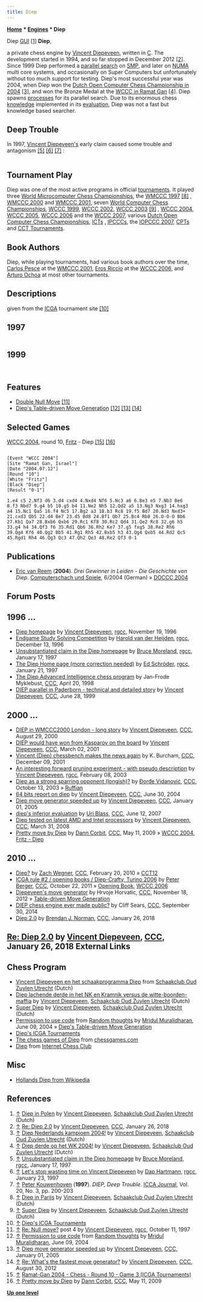 ```yaml
---
title: Diep
---
```

**[Home](Home "Home") * [Engines](Engines "Engines") * Diep**

[](http://oudzuylenutrecht.nl/opppc-2007/) Diep [GUI](GUI "GUI") <a id="cite-note-1" href="#cite-ref-1">[1]</a>
**Diep**,

a private chess engine by [Vincent Diepeveen](Vincent_Diepeveen "Vincent Diepeveen"), written in [C](C "C"). The development started in 1994, and so far stopped in December 2012 <a id="cite-note-2" href="#cite-ref-2">[2]</a>. Since 1999 Diep performed a [parallel search](Parallel_Search "Parallel Search") on [SMP](SMP "SMP"), and later on [NUMA](NUMA "NUMA") multi core systems, and occasionally on Super Computers but unfortunately without too much support for testing. Diep's most successful year was 2004, when Diep won the [Dutch Open Computer Chess Championship in 2004](DOCCC_2004 "DOCCC 2004") <a id="cite-note-3" href="#cite-ref-3">[3]</a>, and won the Bronze Medal at the [WCCC in Ramat Gan](WCCC_2004 "WCCC 2004") <a id="cite-note-4" href="#cite-ref-4">[4]</a>. Diep spawns [processes](Process "Process") for its parallel search. Due to its enormous chess [knowledge](Knowledge "Knowledge") implemented in its [evaluation](Evaluation "Evaluation"), Diep was not a fast but knowledge based searcher.

## Deep Trouble

In 1997, [Vincent Diepeveen's](Vincent_Diepeveen "Vincent Diepeveen") early claim caused some trouble and antagonism <a id="cite-note-5" href="#cite-ref-5">[5]</a> <a id="cite-note-6" href="#cite-ref-6">[6]</a> <a id="cite-note-7" href="#cite-ref-7">[7]</a> :

```C++Diep is without doubt the strongest chess analysis program in the world at infinite level (few hours a move). The longer you allow it to analyse the better the move it will produce, something which is uncommon for most other chessprograms, caused by the enormeous chessknowledge in Diep, which is at the time still considerably growing every month (and decreasing the Diep searchspeed). 

```

## Tournament Play

Diep was one of the most active programs in official [tournaments](Tournaments_and_Matches "Tournaments and Matches"). It played three [World Microcomputer Chess Championships](World_Microcomputer_Chess_Championship "World Microcomputer Chess Championship"), the [WMCCC 1997](WMCCC_1997 "WMCCC 1997") <a id="cite-note-8" href="#cite-ref-8">[8]</a> , [WMCCC 2000](WMCCC_2000 "WMCCC 2000") and [WMCCC 2001](WMCCC_2001 "WMCCC 2001"), seven [World Computer Chess Championships](World_Computer_Chess_Championship "World Computer Chess Championship"), [WCCC 1999](WCCC_1999 "WCCC 1999"), [WCCC 2002](WCCC_2002 "WCCC 2002"), [WCCC 2003](WCCC_2003 "WCCC 2003") <a id="cite-note-9" href="#cite-ref-9">[9]</a> , [WCCC 2004](WCCC_2004 "WCCC 2004"), [WCCC 2005](WCCC_2005 "WCCC 2005"), [WCCC 2006](WCCC_2006 "WCCC 2006") and the [WCCC 2007](WCCC_2007 "WCCC 2007"), various [Dutch Open Computer Chess Championships](Dutch_Open_Computer_Chess_Championship "Dutch Open Computer Chess Championship"), [ICTs](International_CSVN_Tournament "International CSVN Tournament") , [IPCCCs](IPCCC "IPCCC"), the [IOPCCC 2007](IOPCCC_2007 "IOPCCC 2007"), [CPTs](The_Chess_Programmers_Tournament "The Chess Programmers Tournament") and [CCT Tournaments](CCT_Tournaments "CCT Tournaments").

## Book Authors

Diep, while playing tournaments, had various book authors over the time, [Carlos Pesce](Carlos_Pesce "Carlos Pesce") at the [WMCCC 2001](WMCCC_2001 "WMCCC 2001"), [Eros Riccio](Eros_Riccio "Eros Riccio") at the [WCCC 2006](WCCC_2006 "WCCC 2006"), and [Arturo Ochoa](Arturo_Ochoa "Arturo Ochoa") at most other tournaments.

## Descriptions

given from the [ICGA](ICGA "ICGA") tournament site <a id="cite-note-10" href="#cite-ref-10">[10]</a>

## 1997

```C++Diep is a classical chess playing program with this exception that I try to incorporate as much chess knowledge as possible. This is hard work, but in the end I hope it will give Diep a lot. 

```

## 1999

```C++Started winter 1994 with DIEP. But now i'm busy with this experimental parallel program, it's called DIEP. Still using the same huge evaluation, from which as far as i know it's the most extensive chess [evaluation](Evaluation "Evaluation") that any chessprogram contains (although mainly [middlegame](Middlegame "Middlegame")/[opening](Opening "Opening") heuristics).

```

```C++The search of DIEP is however very very [selective](Selectivity "Selectivity") currently. I plan to join [Paderborn](WCCC_1999 "WCCC 1999") with a complete new search. Not only parallel, but it's closer to [best first search](Best-First "Best-First") than the depth limited [alfabeta search](Alpha-Beta "Alpha-Beta"), although it's still using the [iteration](Iterative_Deepening "Iterative Deepening") to expand nodes. 

```

## Features

- [Double Null Move](Double_Null_Move "Double Null Move") <a id="cite-note-11" href="#cite-ref-11">[11]</a>
- [Diep's Table-driven Move Generation](Table-driven_Move_Generation#Diep "Table-driven Move Generation") <a id="cite-note-12" href="#cite-ref-12">[12]</a> <a id="cite-note-13" href="#cite-ref-13">[13]</a> <a id="cite-note-14" href="#cite-ref-14">[14]</a>

## Selected Games

[WCCC 2004](WCCC_2004 "WCCC 2004"), round 10, [Fritz](Fritz "Fritz") - Diep <a id="cite-note-15" href="#cite-ref-15">[15]</a> <a id="cite-note-16" href="#cite-ref-16">[16]</a>

```

[Event "WCCC 2004"]
[Site "Ramat Gan, Israel"]
[Date "2004.07.12"]
[Round "10"]
[White "Fritz"]
[Black "Diep"]
[Result "0-1"]

1.e4 c5 2.Nf3 d6 3.d4 cxd4 4.Nxd4 Nf6 5.Nc3 a6 6.Be3 e5 7.Nb3 Be6 
8.f3 Nbd7 9.g4 b5 10.g5 b4 11.Ne2 Nh5 12.Qd2 a5 13.Ng3 Nxg3 14.hxg3 
a4 15.Nc1 Qa5 16.f4 Nc5 17.Bg2 a3 18.b3 Rc8 19.f5 Bd7 20.Nd3 Nxd3+ 
21.cxd3 Qb5 22.d4 Be7 23.d5 Bd8 24.Bf1 Qb7 25.Bc4 Rb8 26.O-O-O Bb6 
27.Kb1 Qa7 28.Bxb6 Qxb6 29.Rc1 Kf8 30.Rc2 Qd4 31.Qe2 Rc8 32.g6 h5 
33.g4 h4 34.Qf3 f6 35.Rd1 Qb6 36.Rh2 Ke7 37.g5 fxg5 38.Re2 Rh6 
39.Qg4 Kf6 40.Qg2 Bb5 41.Rg1 Rh5 42.Bxb5 h3 43.Qg4 Qxb5 44.Rd2 Qc5 
45.Rgd1 Rh4 46.Qg3 Qc3 47.Qh2 Qe3 48.Re2 Qf3 0-1 

```

## Publications

- [Eric van Reem](Eric_van_Reem "Eric van Reem") (**2004**). *Drei Gewinner in Leiden - Die Geschichte von Diep*. [Computerschach und Spiele](Computerschach_und_Spiele "Computerschach und Spiele"), 6/2004 (German) » [DOCCC 2004](DOCCC_2004 "DOCCC 2004")

## Forum Posts

## 1996 ...

- [Diep homepage](http://groups.google.com/group/rec.games.chess.computer/browse_frm/thread/45a5e167338f5574/) by [Vincent Diepeveen](Vincent_Diepeveen "Vincent Diepeveen"), [rgcc](Computer_Chess_Forums "Computer Chess Forums"), November 19, 1996
- [Endgame Study Solving Competition](http://groups.google.com/group/rec.games.chess.computer/browse_frm/thread/5649587638e5cd4) by [Harold van der Heijden](Harold_van_der_Heijden "Harold van der Heijden"), [rgcc](Computer_Chess_Forums "Computer Chess Forums"), December 13, 1996
- [Unsubstantiated claim in the Diep homepage](http://groups.google.com/group/rec.games.chess.computer/browse_frm/thread/11e70ee3cec6c75f) by [Bruce Moreland](Bruce_Moreland "Bruce Moreland"), [rgcc](Computer_Chess_Forums "Computer Chess Forums"), January 17, 1997
- [The Diep Home page (more correction needed)](http://groups.google.com/group/rec.games.chess.computer/browse_frm/thread/d962cff95d967c3) by [Ed Schröder](Ed_Schroder "Ed Schroder"), [rgcc](Computer_Chess_Forums "Computer Chess Forums"), January 21, 1997
- [The Diep Advanced Intelligence chess program](https://www.stmintz.com/ccc/index.php?id=17262) by Jan-Frode Myklebust, [CCC](CCC "CCC"), April 20, 1998
- [DIEP parallel in Paderborn - technical and detailed story](https://www.stmintz.com/ccc/index.php?id=58505) by [Vincent Diepeveen](Vincent_Diepeveen "Vincent Diepeveen"), [CCC](CCC "CCC"), June 28, 1999

## 2000 ...

- [DIEP in WMCCC2000 London - long story](https://www.stmintz.com/ccc/index.php?id=127249) by [Vincent Diepeveen](Vincent_Diepeveen "Vincent Diepeveen"), [CCC](CCC "CCC"), August 29, 2000
- [DIEP would have won from Kasparov on the board](https://www.stmintz.com/ccc/index.php?id=156790) by [Vincent Diepeveen](Vincent_Diepeveen "Vincent Diepeveen"), [CCC](CCC "CCC"), March 02, 2001
- [Vincent (Diep) chessbench makes the news again](https://www.stmintz.com/ccc/index.php?id=201246) by K. Burcham, [CCC](CCC "CCC"), December 09, 2001
- [An interesting forward pruning experiment - with pseudo description](http://groups.google.com/group/rec.games.chess.computer/browse_frm/thread/88409a96de93cee8) by [Vincent Diepeveen](Vincent_Diepeveen "Vincent Diepeveen"), [rgcc](Computer_Chess_Forums "Computer Chess Forums"), February 08, 2003
- [Diep as a strong sparring opponent (longish)?](https://www.stmintz.com/ccc/index.php?id=320856) by [Đorđe Vidanović](%C4%90or%C4%91e_Vidanovi%C4%87 "Đorđe Vidanović"), [CCC](CCC "CCC"), October 13, 2003 » [Ruffian](Ruffian "Ruffian")
- [64 bits report on diep](https://www.stmintz.com/ccc/index.php?id=373233) by [Vincent Diepeveen](Vincent_Diepeveen "Vincent Diepeveen"), [CCC](CCC "CCC"), June 30, 2004
- [Diep move generator speeded up](https://www.stmintz.com/ccc/index.php?id=403656) by [Vincent Diepeveen](Vincent_Diepeveen "Vincent Diepeveen"), [CCC](CCC "CCC"), January 01, 2005
- [diep's inferior evaluation](http://www.talkchess.com/forum/viewtopic.php?t=14448) by [Uri Blass](Uri_Blass "Uri Blass"), [CCC](CCC "CCC"), June 12, 2007
- [Diep tested on latest AMD and Intel processors](http://www.talkchess.com/forum/viewtopic.php?t=20429) by [Vincent Diepeveen](Vincent_Diepeveen "Vincent Diepeveen"), [CCC](Computer_Chess_Forums "Computer Chess Forums"), March 31, 2008
- [Pretty move by Diep](http://www.talkchess.com/forum/viewtopic.php?t=27858) by [Dann Corbit](Dann_Corbit "Dann Corbit"), [CCC](CCC "CCC"), May 11, 2009 » [WCCC 2004, Fritz - Diep](Diep#Fritz "Diep")

## 2010 ...

- [Diep?](http://www.talkchess.com/forum/viewtopic.php?t=32788) by [Zach Wegner](Zach_Wegner "Zach Wegner"), [CCC](CCC "CCC"), February 20, 2010 » [CCT12](CCT12 "CCT12")
- [ICGA rule #2 / opening books / Diep-Crafty, Turino 2006](http://www.talkchess.com/forum/viewtopic.php?t=40853) by [Peter Berger](Peter_Berger "Peter Berger"), [CCC](CCC "CCC"), October 22, 2011 » [Opening Book](Opening_Book "Opening Book"), [WCCC 2006](WCCC_2006 "WCCC 2006")
- [Diepeveen's move generator](http://www.talkchess.com/forum/viewtopic.php?t=46056) by Hrvoje Horvatic, [CCC](CCC "CCC"), November 18, 2012 » [Table-driven Move Generation](Table-driven_Move_Generation "Table-driven Move Generation")
- [DIEP chess engine ever made public?](http://www.talkchess.com/forum/viewtopic.php?t=53887) by Cliff Sears, [CCC](CCC "CCC"), September 30, 2014
- [Diep 2.0](http://www.talkchess.com/forum/viewtopic.php?t=66417) by [Brendan J. Norman](index.php?title=Brendan_J._Norman&action=edit&redlink=1 "Brendan J. Norman (page does not exist)"), [CCC](CCC "CCC"), January 26, 2018

## [Re: Diep 2.0](http://www.talkchess.com/forum/viewtopic.php?t=66417&start=23) by [Vincent Diepeveen](Vincent_Diepeveen "Vincent Diepeveen"), [CCC](CCC "CCC"), January 26, 2018 External Links

## Chess Program

- [Vincent Diepeveen en het schaakprogramma Diep](http://oudzuylenutrecht.nl/utrecht/diep/) from [Schaakclub Oud Zuylen Utrecht](http://oudzuylenutrecht.nl/) (Dutch)
- [Diep lachende derde in het NK en Kramnik versus de witte-boorden-maffia](http://oudzuylenutrecht.nl/nk-2002/) by [Vincent Diepeveen](Vincent_Diepeveen "Vincent Diepeveen"), [Schaakclub Oud Zuylen Utrecht](http://oudzuylenutrecht.nl/) (Dutch)
- [Super Diep](http://oudzuylenutrecht.nl/wk-2003/) by [Vincent Diepeveen](Vincent_Diepeveen "Vincent Diepeveen"), [Schaakclub Oud Zuylen Utrecht](http://oudzuylenutrecht.nl/) (Dutch)
- [Permission to use code](http://mridulm.blogspot.de/2004/06/permission-to-use-code-have-to-put-up.html) from [Random thoughts](http://mridulm.blogspot.de/) by [Mridul Muralidharan](Mridul_Muralidharan "Mridul Muralidharan"), June 09, 2004 » [Diep's Table-driven Move Generation](Table-driven_Move_Generation#Diep "Table-driven Move Generation")
- [Diep's ICGA Tournaments](https://www.game-ai-forum.org/icga-tournaments/program.php?id=26)
- [The chess games of Diep](http://www.chessgames.com/perl/chessplayer?pid=85687) from [chessgames.com](http://www.chessgames.com/index.html)
- [Diep](http://www.chessclub.com/finger/DIEP) from [Internet Chess Club](index.php?title=Internet_Chess_Club&action=edit&redlink=1 "Internet Chess Club (page does not exist)")

## Misc

- [Hollands Diep from Wikipedia](https://en.wikipedia.org/wiki/Hollands_Diep)

## References

1. <a id="cite-ref-1" href="#cite-note-1">↑</a> [Diep in Polen](http://oudzuylenutrecht.nl/opppc-2007/) by [Vincent Diepeveen](Vincent_Diepeveen "Vincent Diepeveen"), [Schaakclub Oud Zuylen Utrecht](http://oudzuylenutrecht.nl/) (Dutch)
1. <a id="cite-ref-2" href="#cite-note-2">↑</a> [Re: Diep 2.0](http://www.talkchess.com/forum/viewtopic.php?t=66417&start=23) by [Vincent Diepeveen](Vincent_Diepeveen "Vincent Diepeveen"), [CCC](CCC "CCC"), January 26, 2018
1. <a id="cite-ref-3" href="#cite-note-3">↑</a> [Diep Nederlands kampioen 2004!](http://oudzuylenutrecht.nl/diep-nederlands-kampioen-2004/) by [Vincent Diepeveen](Vincent_Diepeveen "Vincent Diepeveen"), [Schaakclub Oud Zuylen Utrecht](http://oudzuylenutrecht.nl/) (Dutch)
1. <a id="cite-ref-4" href="#cite-note-4">↑</a> [Diep derde op het WK 2004!](http://oudzuylenutrecht.nl/wk-2004/) by [Vincent Diepeveen](Vincent_Diepeveen "Vincent Diepeveen"), [Schaakclub Oud Zuylen Utrecht](http://oudzuylenutrecht.nl/) (Dutch)
1. <a id="cite-ref-5" href="#cite-note-5">↑</a> [Unsubstantiated claim in the Diep homepage](http://groups.google.com/group/rec.games.chess.computer/browse_frm/thread/11e70ee3cec6c75f) by [Bruce Moreland](Bruce_Moreland "Bruce Moreland"), [rgcc](Computer_Chess_Forums "Computer Chess Forums"), January 17, 1997
1. <a id="cite-ref-6" href="#cite-note-6">↑</a> [Let's stop wasting time on Vincent Diepeveen](http://groups.google.com/group/rec.games.chess.computer/browse_frm/thread/a20a25fbec56fd82) by [Dap Hartmann](Dap_Hartmann "Dap Hartmann"), [rgcc](Computer_Chess_Forums "Computer Chess Forums"), January 23, 1997
1. <a id="cite-ref-7" href="#cite-note-7">↑</a> [Peter Kouwenhoven](Peter_Kouwenhoven "Peter Kouwenhoven") (**1997**). *DIEP, Deep Trouble*. [ICCA Journal](ICGA_Journal "ICGA Journal"), Vol. 20, No. 3, pp. 200-203
1. <a id="cite-ref-8" href="#cite-note-8">↑</a> [Diep in Parijs](http://oudzuylenutrecht.nl/wk-1997/) by [Vincent Diepeveen](Vincent_Diepeveen "Vincent Diepeveen"), [Schaakclub Oud Zuylen Utrecht](http://oudzuylenutrecht.nl/) (Dutch)
1. <a id="cite-ref-9" href="#cite-note-9">↑</a> [Super Diep](http://oudzuylenutrecht.nl/wk-2003/) by [Vincent Diepeveen](Vincent_Diepeveen "Vincent Diepeveen"), [Schaakclub Oud Zuylen Utrecht](http://oudzuylenutrecht.nl/) (Dutch)
1. <a id="cite-ref-10" href="#cite-note-10">↑</a> [Diep's ICGA Tournaments](https://www.game-ai-forum.org/icga-tournaments/program.php?id=26)
1. <a id="cite-ref-11" href="#cite-note-11">↑</a> [Re: Null move?](http://groups.google.com/group/rec.games.chess.computer/browse_frm/thread/3eb37f017c1857fe/) post 4 by [Vincent Diepeveen](Vincent_Diepeveen "Vincent Diepeveen"), [rgcc](Computer_Chess_Forums "Computer Chess Forums"), October 11, 1997
1. <a id="cite-ref-12" href="#cite-note-12">↑</a> [Permission to use code](http://mridulm.blogspot.de/2004/06/permission-to-use-code-have-to-put-up.html) from [Random thoughts](http://mridulm.blogspot.de/) by [Mridul Muralidharan](Mridul_Muralidharan "Mridul Muralidharan"), June 09, 2004
1. <a id="cite-ref-13" href="#cite-note-13">↑</a> [Diep move generator speeded up](https://www.stmintz.com/ccc/index.php?id=403656) by [Vincent Diepeveen](Vincent_Diepeveen "Vincent Diepeveen"), [CCC](Computer_Chess_Forums "Computer Chess Forums"), January 01, 2005
1. <a id="cite-ref-14" href="#cite-note-14">↑</a> [Re: What's the fastest move generator?](http://www.talkchess.com/forum/viewtopic.php?topic_view=threads&p=480726&t=44939) by [Vincent Diepeveen](Vincent_Diepeveen "Vincent Diepeveen"), [CCC](CCC "CCC"), August 30, 2012
1. <a id="cite-ref-15" href="#cite-note-15">↑</a> [Ramat-Gan 2004 - Chess - Round 10 - Game 3 (ICGA Tournaments)](https://www.game-ai-forum.org/icga-tournaments/round.php?tournament=24&round=10&id=3)
1. <a id="cite-ref-16" href="#cite-note-16">↑</a> [Pretty move by Diep](http://www.talkchess.com/forum/viewtopic.php?t=27858) by [Dann Corbit](Dann_Corbit "Dann Corbit"), [CCC](CCC "CCC"), May 11, 2009

**[Up one level](Engines "Engines")**

